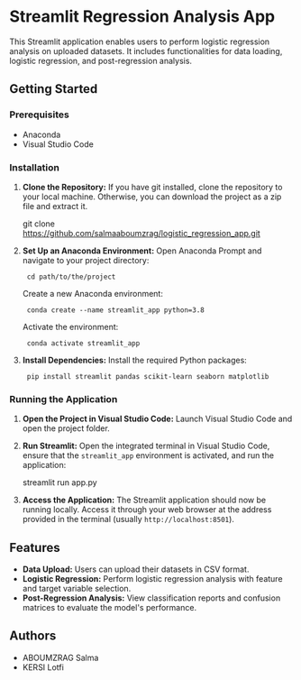 # Streamlit Regression Analysis App

This Streamlit application enables users to perform logistic regression analysis on uploaded datasets. It includes functionalities for data loading, logistic regression, and post-regression analysis.

## Getting Started

### Prerequisites

- Anaconda
- Visual Studio Code

### Installation

1. **Clone the Repository:**
   If you have git installed, clone the repository to your local machine. Otherwise, you can download the project as a zip file and extract it.

    git clone https://github.com/salmaaboumzrag/logistic_regression_app.git


2. **Set Up an Anaconda Environment:**
    Open Anaconda Prompt and navigate to your project directory:

        cd path/to/the/project

    
    Create a new Anaconda environment:

        conda create --name streamlit_app python=3.8


    Activate the environment: 

        conda activate streamlit_app


3. **Install Dependencies:**
    Install the required Python packages:

        pip install streamlit pandas scikit-learn seaborn matplotlib


### Running the Application

1. **Open the Project in Visual Studio Code:**
Launch Visual Studio Code and open the project folder.

2. **Run Streamlit:**
Open the integrated terminal in Visual Studio Code, ensure that the `streamlit_app` environment is activated, and run the application:

    streamlit run app.py


3. **Access the Application:**
The Streamlit application should now be running locally. Access it through your web browser at the address provided in the terminal (usually `http://localhost:8501`).

## Features

- **Data Upload:** Users can upload their datasets in CSV format.
- **Logistic Regression:** Perform logistic regression analysis with feature and target variable selection.
- **Post-Regression Analysis:** View classification reports and confusion matrices to evaluate the model's performance.

## Authors

- ABOUMZRAG Salma
- KERSI Lotfi




